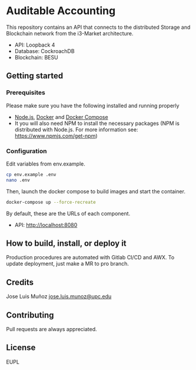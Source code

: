 # Auditable Accounting

This repository contains an API that connects to the distributed Storage and Blockchain network from the i3-Market architecture.

* API: Loopback 4
* Database: CockroachDB
* Blockchain: BESU

## Getting started

### Prerequisites

Please make sure you have the following installed and running properly

* [Node.js](https://nodejs.org/en/download/), [Docker](https://www.docker.com/) and [Docker Compose](https://docs.docker.com/compose/install/)
* It you will also need NPM to install the necessary packages (NPM is distributed with Node.js. For more information see: <https://www.npmjs.com/get-npm>)

### Configuration

Edit variables from env.example.

```bash
cp env.example .env
nano .env
```

Then, launch the docker compose to build images and start the container.

```bash
docker-compose up --force-recreate
```

By default, these are the URLs of each component.

* API: <http://localhost:8080>

## How to build, install, or deploy it

Production procedures are automated with Gitlab CI/CD and AWX. To update deployment, just make a MR to pro branch.

## Credits

Jose Luis Muñoz <jose.luis.munoz@upc.edu>

## Contributing

Pull requests are always appreciated.

## License

EUPL 
